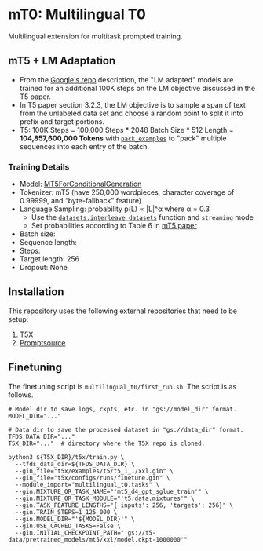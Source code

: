 # mT0: Multilingual T0

Multilingual extension for multitask prompted training.

## mT5 + LM Adaptation
- From the [Google's repo](https://github.com/google-research/text-to-text-transfer-transformer/blob/main/released_checkpoints.md#lm-adapted-t511lm100k) description, the "LM adapted" models are trained for an additional 100K steps on the LM objective discussed in the T5 paper.
- In T5 paper section 3.2.3, the LM objective is to sample a span of text from the unlabeled data set and choose a random point to split it into prefix and target portions. 
- T5: 100K Steps = 100,000 Steps * 2048 Batch Size * 512 Length = **104,857,600,000 Tokens** with [`pack_examples`](https://github.com/tensorflow/tensor2tensor/blob/2a33b152d7835af66a6d20afe7961751047e28dd/tensor2tensor/data_generators/generator_utils.py#L597) to "pack" multiple sequences into each entry of the batch.

### Training Details
- Model: [MT5ForConditionalGeneration](https://huggingface.co/docs/transformers/model_doc/mt5#transformers.MT5ForConditionalGeneration)
- Tokenizer: mT5 (have 250,000 wordpieces, character coverage of 0.99999, and “byte-fallback” feature)
- Language Sampling: probability p(L) ∝ |L|^α where α = 0.3
  - Use the [`datasets.interleave_datasets`](https://huggingface.co/docs/datasets/_modules/datasets/combine.html#interleave_datasets) function and `streaming` mode 
  - Set probabilities according to Table 6 in [mT5 paper](https://arxiv.org/pdf/2010.11934.pdf)
- Batch size:
- Sequence length:
- Steps: 
- Target length: 256
- Dropout: None

## Installation

This repository uses the following external repositories that need to be setup:
1. [T5X](https://github.com/google-research/t5x)
2. [Promptsource](https://github.com/bigscience-workshop/promptsource)

## Finetuning

The finetuning script is `multilingual_t0/first_run.sh`. The script is as follows.

```
# Model dir to save logs, ckpts, etc. in "gs://model_dir" format.
MODEL_DIR="..."

# Data dir to save the processed dataset in "gs://data_dir" format.
TFDS_DATA_DIR="..."
T5X_DIR="..."  # directory where the T5X repo is cloned.

python3 ${T5X_DIR}/t5x/train.py \
  --tfds_data_dir=${TFDS_DATA_DIR} \
  --gin_file="t5x/examples/t5/t5_1_1/xxl.gin" \
  --gin_file="t5x/configs/runs/finetune.gin" \
  --module_import="multilingual_t0.tasks" \
  --gin.MIXTURE_OR_TASK_NAME="'mt5_d4_gpt_sglue_train'" \
  --gin.MIXTURE_OR_TASK_MODULE="'t5.data.mixtures'" \
  --gin.TASK_FEATURE_LENGTHS="{'inputs': 256, 'targets': 256}" \
  --gin.TRAIN_STEPS=1_125_000 \
  --gin.MODEL_DIR="'${MODEL_DIR}'" \
  --gin.USE_CACHED_TASKS=False \
  --gin.INITIAL_CHECKPOINT_PATH="'gs://t5-data/pretrained_models/mt5/xxl/model.ckpt-1000000'"
```

